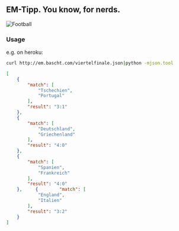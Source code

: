 ## EM-Tipp. You know, for nerds.

![Football](http://i.imgur.com/QhDvF.gif)

### Usage
e.g. on heroku:

```bash
curl http://em.bascht.com/viertelfinale.json|python -mjson.tool
```
```json
[
    {
        "match": [
            "Tschechien", 
            "Portugal"
        ], 
        "result": "3:1"
    }, 
    {
        "match": [
            "Deutschland", 
            "Griechenland"
        ], 
        "result": "4:0"
    }, 
    {
        "match": [
            "Spanien", 
            "Frankreich"
        ], 
        "result": "4:0"
    },     {        "match": [
            "England", 
            "Italien"
        ], 
        "result": "3:2"
    }
]
```